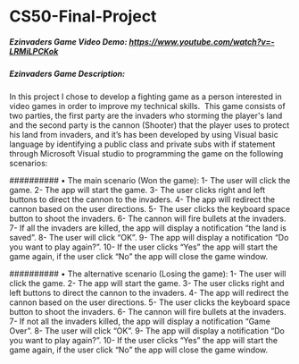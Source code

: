 # CS50-Final-Project
##### Ezinvaders Game Video Demo: <https://www.youtube.com/watch?v=-LRMiLPCKok>

##### Ezinvaders Game Description: ‎
In this project I chose to develop a fighting game as a person interested in video games in order to improve my ‎technical skills.‎‏ ‏
This game consists of two parties, the first party are the invaders who storming the player's land and the second ‎party is the cannon (Shooter) that the player uses to protect his land from invaders, and it’s has been developed ‎by using Visual basic language by identifying a public class and private subs with if statement through Microsoft ‎Visual studio to programming the game on the following scenarios:‎

########## •	The main scenario (Won the game):‎
‎1-‎	The user will click the game.‎
‎2-‎	The app will start the game.‎
‎3-‎	The user clicks right and left buttons to ‎direct the cannon to the invaders.‎
‎4-‎	The app will redirect the cannon based on the user directions.‎
‎5-‎	The user clicks the keyboard space button to shoot the invaders.‎
‎6-‎	The cannon will fire bullets at the invaders.‎
‎7-‎	If all the invaders are killed, the app will display a notification “the land is saved”.‎
‎8-‎	The user will click “OK”.‎
‎9-‎	The app will display a notification “Do you want to play again?”.‎
‎10-‎	If the user clicks “Yes” the app will start the game again, if the user click “No” the app will close the ‎game window.‎

########## •	The alternative scenario (Losing the game):‎
‎1-‎	The user will click the game.‎
‎2-‎	The app will start the game.‎
‎3-‎	The user clicks right and left buttons to ‎direct the cannon to the invaders.‎
‎4-‎	The app will redirect the cannon based on the user directions.‎
‎5-‎	The user clicks the keyboard space button to shoot the invaders.‎
‎6-‎	The cannon will fire bullets at the invaders.‎
‎7-‎	If not all the invaders killed, the app will display a notification “Game Over”.‎
‎8-‎	The user will click “OK”.‎
‎9-‎	The app will display a notification “Do you want to play again?”.‎
‎10-‎	If the user clicks “Yes” the app will start the game again, if the user click “No” the app will close the ‎game window.‎
